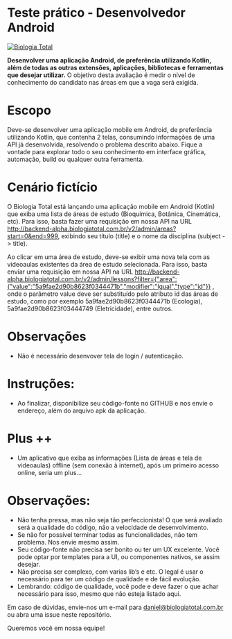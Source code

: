 # Teste prático - Desenvolvedor Android

[![Biologia Total](https://www.biologiatotal.com.br/pages/biologiatotal/template/home/assets/images/logo-colorido.png)](https://www.biologiatotal.com.br/)

**Desenvolver uma aplicação Android, de preferência utilizando Kotlin, além de todas as outras extensões, aplicações, bibliotecas e ferramentas que desejar utilizar.**
O objetivo desta avaliação é medir o nível de conhecimento do candidato nas áreas em que a vaga será exigida.

# Escopo
Deve-se desenvolver uma aplicação mobile em Android,  de preferência utilizando Kotlin, que contenha 2 telas, consumindo informações de uma API já desenvolvida, resolvendo o problema descrito abaixo. Fique a vontade para explorar todo o seu conhecimento em interface gráfica, automação, build ou qualquer outra ferramenta.

# Cenário fictício
O Biologia Total está lançando uma aplicação mobile em Android (Kotlin) que exiba uma lista de áreas de estudo (Bioquímica, Botânica, Cinemática, etc). Para isso, basta fazer uma requisição em nossa API na URL http://backend-alpha.biologiatotal.com.br/v2/admin/areas?start=0&end=999, exibindo seu título (title) e o nome da disciplina (subject -> title). 

Ao clicar em uma área de estudo, deve-se exibir uma nova tela com as videoaulas existentes da área de estudo selecionada. Para isso, basta enviar uma requisição em nossa API na URL http://backend-alpha.biologiatotal.com.br/v2/admin/lessons?filter={"area":{"value":"5a9fae2d90b8623f0344471b","modifier":"Igual","type":"id"}}  , onde o parâmetro value deve ser substituído pelo atributo id das áreas de estudo, como por exemplo 5a9fae2d90b8623f0344471b (Ecologia), 5a9fae2d90b8623f03444749 (Eletricidade), entre outros.

# Observações
- Não é necessário desenvover tela de login / autenticação. 
 

# Instruções:
- Ao finalizar, disponibilize seu código-fonte no GITHUB e nos envie o endereço, além do arquivo apk da aplicação.

# Plus ++ 
- Um aplicativo que exiba as informações (Lista de áreas e tela de videoaulas) offline (sem conexão à internet), após um primeiro acesso online, seria um plus...

# Observações:

- Não tenha pressa, mas não seja tão perfeccionista! O que será avaliado será a qualidade do código, não a velocidade de desenvolvimento.  
- Se não for possível terminar todas as funcionalidades, não tem problema. Nos envie mesmo assim.
- Seu código-fonte não precisa ser bonito ou ter um UX excelente. Você pode optar por templates para a UI, ou componentes nativos, se assim desejar.
- Não precisa ser complexo, com varias lib’s e etc. O legal é usar o necessário para ter um código de qualidade e de fácil evolução. 
- Lembrando: código de qualidade, você pode e deve fazer o que achar necessário para isso, mesmo que não esteja listado aqui. 

Em caso de dúvidas, envie-nos um e-mail para daniel@biologiatotal.com.br ou abra uma issue neste repositório.

Queremos você em nossa equipe!
